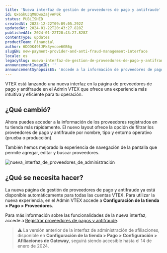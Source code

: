 ```yaml
---
title: 'Nueva interfaz de gestión de proveedores de pago y antifraude'
id: Qx6SkUJqM8DwoZajvAP0k
status: PUBLISHED
createdAt: 2023-12-22T09:09:05.292Z
updatedAt: 2024-01-22T20:43:27.828Z
publishedAt: 2024-01-22T20:43:27.828Z
contentType: updates
productTeam: Financial
author: 6DODK49lJPk3yvcoe6GB6g
slugEN: new-payment-provider-and-anti-fraud-management-interface
locale: es
legacySlug: nueva-interfaz-de-gestion-de-proveedores-de-pago-y-antifraude
announcementImageID: ''
announcementSynopsisES: 'Accede a la información de proveedores de pago y antifraude más rápidamente'
---
```


VTEX está lanzando una nueva interfaz en la página de proveedores de pago y antifraude en el Admin VTEX que ofrece una experiencia más intuitiva y eficiente para tu operación.

## ¿Qué cambió?

Ahora puedes acceder a la información de los proveedores registrados en tu tienda más rápidamente. El nuevo layout ofrece la opción de filtrar los proveedores de pago y antifraude por nombre, tipo y entorno operativo (prueba o producción).

También hemos mejorado la experiencia de navegación de la pantalla que permite agregar, editar y buscar proveedores.

![nueva_interfaz_de_proveedores_de_administración](https://images.ctfassets.net/alneenqid6w5/pRDw2IDO4F6G7SadBNwLp/48c5d451e15c9ce565047821cb074b03/nueva_interfaz_de_proveedores_de_administraci_n.JPG)

## ¿Qué se necesita hacer?

La nueva página de gestión de proveedores de pago y antifraude ya está disponible automáticamente para todas las cuentas VTEX. Para utilizar la nueva experiencia, en el Admin VTEX accede a __Configuración de la tienda > Pago > Proveedores__.

Para más información sobre las funcionalidades de la nueva interfaz, accede a [Registrar proveedores de pagos y antifraude](https://help.vtex.com/es/tutorial/afiliaciones-de-gateway--tutorials_444).

>⚠️ La versión anterior de la interfaz de administración de afiliaciones, disponible en **Configuración de la tienda > Pago > Configuración > Afiliaciones de Gateway**, seguirá siendo accesible hasta el 14 de enero de 2024.
